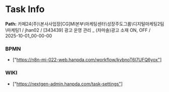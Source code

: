 # Task Info

**Path:** 카페24(주)\본사사업장\[CG]MI본부\마케팅센터\성장주도그룹\디지털마케팅2팀\마케팅1 / jhan02 / [343439] 광고 운영 관리 _ (차마솔)광고 소재 ON, OFF / 2025-10-01_00-00-00

### BPMN
- ["https://n8n-mi-022-web.hanpda.com/workflow/kybnoT6l7UFQ6yox"]

### WIKI
- ["https://nextgen-admin.hanpda.com/task-settings"]

